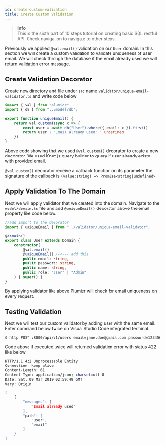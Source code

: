 ```yaml
---
id: create-custom-validation
title: Create Custom Validation
---
```


> **Info**  
> This is the sixth part of 10 steps tutorial on creating basic SQL restful API. Check navigation to navigate to other steps.


Previously we applied `@val.email()` validation on our `User` domain. In this section we will create a custom validation to validate uniqueness of user email. We will check through the database if the email already used we will return validation error message.

## Create Validation Decorator

Create new directory and file under `src` name `validator/unique-email-validator.ts` and write code below

```typescript
import { val } from "plumier"
import { db } from "../model/db";

export function uniqueEmail() {
    return val.custom(async x => {
        const user = await db("User").where({ email: x }).first()
        return user ? "Email already used" : undefined 
    })
}
```

Above code showing that we used `@val.custom()` decorator to create a new decorator. We used Knex.js query builder to query if user already exists with provided email.

`@val.custom()` decorator receive a callback function on its parameter the signature of the callback is `(value:string) => Promise<string|undefined>` 

## Apply Validation To The Domain
Next we will apply validator that we created into the domain. Navigate to the `model/domain.ts` file and add `@uniqueEmail()` decorator above the email property like code below:

```typescript
//add import to the decorator
import { uniqueEmail } from "../validator/unique-email-validator";

@domain()
export class User extends Domain {
    constructor(
        @val.email()
        @uniqueEmail() //<--- add this
        public email: string,
        public password: string,
        public name: string,
        public role: "User" | "Admin"
    ) { super() }
}
```

By applying validator like above Plumier will check for email uniqueness on every request. 

## Testing Validation
Next we will test our custom validator by adding user with the same email. Enter command below twice on Visual Studio Code integrated terminal.

```bash
$ http POST :8000/api/v1/users email=jane.doe@gmail.com password=123456 name="Jane Doe" role="User"
```

Code above if executed twice will returned validation error with status 422 like below

```bash
HTTP/1.1 422 Unprocessable Entity
Connection: keep-alive
Content-Length: 61
Content-Type: application/json; charset=utf-8
Date: Sat, 09 Mar 2019 02:59:49 GMT
Vary: Origin

[
    {
        "messages": [
            "Email already used"
        ],
        "path": [
            "user",
            "email"
        ]
    }
]
```